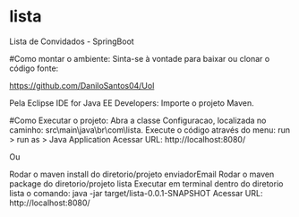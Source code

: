 # lista
Lista de Convidados - SpringBoot 

#Como montar o ambiente:
Sinta-se à vontade para baixar ou clonar o código fonte:

https://github.com/DaniloSantos04/Uol

Pela Eclipse IDE for Java EE Developers:
Importe o projeto Maven.

#Como Executar o projeto:
Abra a classe Configuracao, localizada no caminho: src\main\java\br\com\lista.
Execute o código através do menu: run > run as > Java Application
Acessar URL: http://localhost:8080/

Ou

Rodar o maven install do diretorio/projeto enviadorEmail
Rodar o maven package do diretorio/projeto lista 
Executar em terminal dentro do diretorio lista o comando: java -jar target/lista-0.0.1-SNAPSHOT
Acessar URL: http://localhost:8080/

